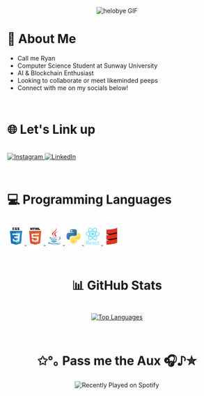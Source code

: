 <p align="center">
  <img src="https://gifdb.com/images/thumbnail/cute-anime-menhera-chibi-v4xp46804eharge8.gif" alt="helobye GIF" />
</p>

<h1 align="left">🍙 About Me</h1>
<ul align="left">
  <li>Call me Ryan</li>
  <li>Computer Science Student at Sunway University</li>
  <li>AI & Blockchain Enthusiast</li>
  <li>Looking to collaborate or meet likeminded peeps </li>
  <li>Connect with me on my socials below! </li>
</ul>

<br>

<h1 align="left">🌐 Let's Link up</h1>
<p align="left">
<br>
  <a href="https://www.instagram.com/ryanncjy/" target="_blank">
    <img src="https://img.shields.io/badge/Instagram-E4405F?style=for-the-badge&logo=instagram&logoColor=white" alt="Instagram" />
  </a>
  <a href="https://www.linkedin.com/in/ryan-chan-jing-yi-310377288/" target="_blank">
    <img src="https://img.shields.io/badge/LinkedIn-0A66C2?style=for-the-badge&logo=linkedin&logoColor=white" alt="LinkedIn" />
  </a>
</p>

<br>

<h1 align="left">💻 Programming Languages</h1>
<p align="left">
<br>
  <a href="https://www.w3schools.com/css/" target="_blank" rel="noreferrer">
    <img src="https://raw.githubusercontent.com/devicons/devicon/master/icons/css3/css3-original-wordmark.svg" alt="css3" width="40" height="40"/>
  </a>
  <a href="https://www.w3.org/html/" target="_blank" rel="noreferrer">
    <img src="https://raw.githubusercontent.com/devicons/devicon/master/icons/html5/html5-original-wordmark.svg" alt="html5" width="40" height="40"/>
  </a>
  <a href="https://www.java.com" target="_blank" rel="noreferrer">
    <img src="https://raw.githubusercontent.com/devicons/devicon/master/icons/java/java-original.svg" alt="java" width="40" height="40"/>
  </a>
  <a href="https://www.python.org" target="_blank" rel="noreferrer">
    <img src="https://raw.githubusercontent.com/devicons/devicon/master/icons/python/python-original.svg" alt="python" width="40" height="40"/>
  </a>
  <a href="https://reactjs.org/" target="_blank" rel="noreferrer">
    <img src="https://raw.githubusercontent.com/devicons/devicon/master/icons/react/react-original-wordmark.svg" alt="react" width="40" height="40"/>
  </a>
  <a href="https://www.scala-lang.org" target="_blank" rel="noreferrer">
    <img src="https://raw.githubusercontent.com/devicons/devicon/master/icons/scala/scala-original.svg" alt="scala" width="40" height="40"/>
  </a>
</p>

<br>

<h1 align="center">📊 GitHub Stats</h1> 
<p align="center">
<br>
  <a href="https://github.com/ihaterynn/github-readme-stats">
    <img src="https://github-readme-stats.vercel.app/api/top-langs/?username=ihaterynn&layout=compact&bg_color=2f2f2f&border_color=ffffff&text_color=ffffff" alt="Top Languages" />
  </a>
</p>

<br>


<h1 align="center">✩°｡ Pass me the Aux 🎧♪✮</h1>
<p align="center">
  <img src="https://spotify-recently-played-readme.vercel.app/api?user=30vxro1a8w9a9nh6sqoetyffh" alt="Recently Played on Spotify" />
</p>
